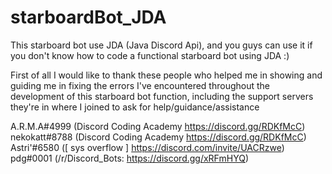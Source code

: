 # starboardBot_JDA
This starboard bot use JDA (Java Discord Api), and you guys can use it if you don't know how to code a functional starboard bot using JDA :)

First of all I would like to thank these people who helped me in showing and guiding me in fixing the errors I've encountered throughout the development of this starboard bot function, including the support servers they're in where I joined to ask for help/guidance/assistance

A.R.M.A#4999 (Discord Coding Academy https://discord.gg/RDKfMcC)
nekokatt#8788 (Discord Coding Academy https://discord.gg/RDKfMcC)
Astri'#6580 ([ sys overflow ] https://discord.com/invite/UACRzwe)
pdg#0001 (/r/Discord_Bots: https://discord.gg/xRFmHYQ)
